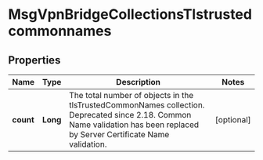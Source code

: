 
# MsgVpnBridgeCollectionsTlstrustedcommonnames

## Properties
Name | Type | Description | Notes
------------ | ------------- | ------------- | -------------
**count** | **Long** | The total number of objects in the tlsTrustedCommonNames collection. Deprecated since 2.18. Common Name validation has been replaced by Server Certificate Name validation. |  [optional]



